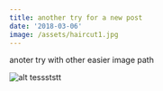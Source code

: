 ```yaml
---
title: another try for a new post
date: '2018-03-06'
image: /assets/haircut1.jpg
---
```

anoter try with other easier image path

![alt tessststt](/assets/1433261900-feathered-mullet.jpg)
